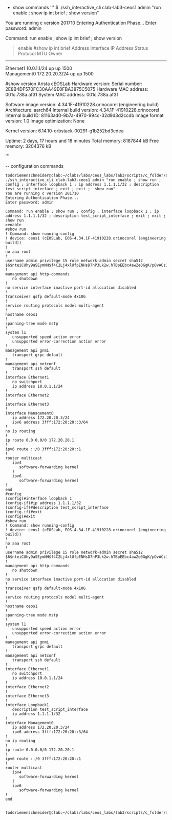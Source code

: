

- show commands
'''
$ ./ssh_interactive_cli clab-lab3-ceos1 admin "run enable ; show ip int brief ; show version"

You are running c version 201710
Entering Authentication Phase...
Enter password: admin

Command: run enable ; show ip int brief ; show version
>enable
#show ip int brief
                                                                        Address
Interface       IP Address          Status      Protocol         MTU    Owner  
--------------- ------------------- ----------- ------------- --------- -------
Ethernet1       10.0.1.1/24         up          up              1500           
Management0     172.20.20.3/24      up          up              1500           

#show version
Arista cEOSLab
Hardware version: 
Serial number: 2E8B4DF570FC30AA49E0FBA3875C5075
Hardware MAC address: 001c.738a.af31
System MAC address: 001c.738a.af31

Software image version: 4.34.1F-41910228.orinocorel (engineering build)
Architecture: aarch64
Internal build version: 4.34.1F-41910228.orinocorel
Internal build ID: 81163ad0-9b7a-4970-994c-32d9d3d2ccdb
Image format version: 1.0
Image optimization: None

Kernel version: 6.14.10-orbstack-00291-g1b252bd3edea

Uptime: 2 days, 17 hours and 18 minutes
Total memory: 8187844 kB
Free memory: 3204376 kB

'''


-- configuration commands
```
toddriemenschneider@clab:~/clabs/labs/ceos_labs/lab3/scripts/c_folder/arista_ssh$ ./ssh_interactive_cli clab-lab3-ceos1 admin "run enable ; show run ; config ; interface loopback 1 ; ip address 1.1.1.1/32 ; description test_script_interface ; exit ; exit ;  show run"
You are running c version 201710
Entering Authentication Phase...
Enter password: admin

Command: run enable ; show run ; config ; interface loopback 1 ; ip address 1.1.1.1/32 ; description test_script_interface ; exit ; exit ;  show run
>enable
#show run
! Command: show running-config
! device: ceos1 (cEOSLab, EOS-4.34.1F-41910228.orinocorel (engineering build))
!
no aaa root
!
username admin privilege 15 role network-admin secret sha512 $6$nteiCUhy9aSEymNH$f4C2Lj4xlUfpENHsD7hP3Lk2w.hTBpEEbc4awZe0GgK/pOvACzJ5bq4W028Aq8s3ZDloGdjVfFgp/p1g4QuWI/
!
management api http-commands
   no shutdown
!
no service interface inactive port-id allocation disabled
!
transceiver qsfp default-mode 4x10G
!
service routing protocols model multi-agent
!
hostname ceos1
!
spanning-tree mode mstp
!
system l1
   unsupported speed action error
   unsupported error-correction action error
!
management api gnmi
   transport grpc default
!
management api netconf
   transport ssh default
!
interface Ethernet1
   no switchport
   ip address 10.0.1.1/24
!
interface Ethernet2
!
interface Ethernet3
!
interface Management0
   ip address 172.20.20.3/24
   ipv6 address 3fff:172:20:20::3/64
!
no ip routing
!
ip route 0.0.0.0/0 172.20.20.1
!
ipv6 route ::/0 3fff:172:20:20::1
!
router multicast
   ipv4
      software-forwarding kernel
   !
   ipv6
      software-forwarding kernel
!
end
#config
(config)#interface loopback 1
(config-if)#ip address 1.1.1.1/32
(config-if)#description test_script_interface
(config-if)#exit
(config)#exit
#show run
! Command: show running-config
! device: ceos1 (cEOSLab, EOS-4.34.1F-41910228.orinocorel (engineering build))
!
no aaa root
!
username admin privilege 15 role network-admin secret sha512 $6$nteiCUhy9aSEymNH$f4C2Lj4xlUfpENHsD7hP3Lk2w.hTBpEEbc4awZe0GgK/pOvACzJ5bq4W028Aq8s3ZDloGdjVfFgp/p1g4QuWI/
!
management api http-commands
   no shutdown
!
no service interface inactive port-id allocation disabled
!
transceiver qsfp default-mode 4x10G
!
service routing protocols model multi-agent
!
hostname ceos1
!
spanning-tree mode mstp
!
system l1
   unsupported speed action error
   unsupported error-correction action error
!
management api gnmi
   transport grpc default
!
management api netconf
   transport ssh default
!
interface Ethernet1
   no switchport
   ip address 10.0.1.1/24
!
interface Ethernet2
!
interface Ethernet3
!
interface Loopback1
   description test_script_interface
   ip address 1.1.1.1/32
!
interface Management0
   ip address 172.20.20.3/24
   ipv6 address 3fff:172:20:20::3/64
!
no ip routing
!
ip route 0.0.0.0/0 172.20.20.1
!
ipv6 route ::/0 3fff:172:20:20::1
!
router multicast
   ipv4
      software-forwarding kernel
   !
   ipv6
      software-forwarding kernel
!
end


toddriemenschneider@clab:~/clabs/labs/ceos_labs/lab3/scripts/c_folder/arista_ssh$ 
```
